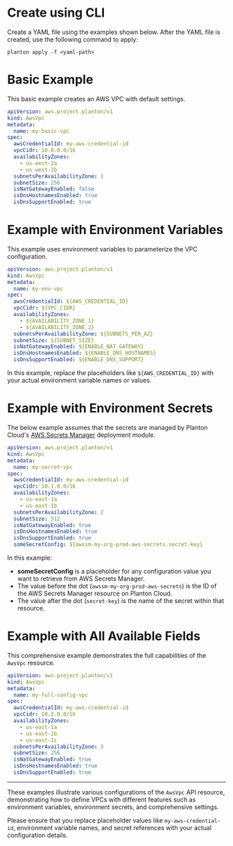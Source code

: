 # Create using CLI

Create a YAML file using the examples shown below. After the YAML file is created, use the following command to apply:

```shell
planton apply -f <yaml-path>
```

# Basic Example

This basic example creates an AWS VPC with default settings.

```yaml
apiVersion: aws.project.planton/v1
kind: AwsVpc
metadata:
  name: my-basic-vpc
spec:
  awsCredentialId: my-aws-credential-id
  vpcCidr: 10.0.0.0/16
  availabilityZones:
    - us-west-2a
    - us-west-2b
  subnetsPerAvailabilityZone: 1
  subnetSize: 256
  isNatGatewayEnabled: false
  isDnsHostnamesEnabled: true
  isDnsSupportEnabled: true
```

# Example with Environment Variables

This example uses environment variables to parameterize the VPC configuration.

```yaml
apiVersion: aws.project.planton/v1
kind: AwsVpc
metadata:
  name: my-env-vpc
spec:
  awsCredentialId: ${AWS_CREDENTIAL_ID}
  vpcCidr: ${VPC_CIDR}
  availabilityZones:
    - ${AVAILABILITY_ZONE_1}
    - ${AVAILABILITY_ZONE_2}
  subnetsPerAvailabilityZone: ${SUBNETS_PER_AZ}
  subnetSize: ${SUBNET_SIZE}
  isNatGatewayEnabled: ${ENABLE_NAT_GATEWAY}
  isDnsHostnamesEnabled: ${ENABLE_DNS_HOSTNAMES}
  isDnsSupportEnabled: ${ENABLE_DNS_SUPPORT}
```

In this example, replace the placeholders like `${AWS_CREDENTIAL_ID}` with your actual environment variable names or values.

# Example with Environment Secrets

The below example assumes that the secrets are managed by Planton Cloud's [AWS Secrets Manager](https://buf.build/plantoncloud/planton-cloud-apis/docs/main:cloud.planton.apis.code2cloud.v1.aws.awssecretsmanager) deployment module.

```yaml
apiVersion: aws.project.planton/v1
kind: AwsVpc
metadata:
  name: my-secret-vpc
spec:
  awsCredentialId: my-aws-credential-id
  vpcCidr: 10.1.0.0/16
  availabilityZones:
    - us-east-1a
    - us-east-1b
  subnetsPerAvailabilityZone: 2
  subnetSize: 512
  isNatGatewayEnabled: true
  isDnsHostnamesEnabled: true
  isDnsSupportEnabled: true
  someSecretConfig: ${awssm-my-org-prod-aws-secrets.secret-key}
```

In this example:

- **someSecretConfig** is a placeholder for any configuration value you want to retrieve from AWS Secrets Manager.
- The value before the dot (`awssm-my-org-prod-aws-secrets`) is the ID of the AWS Secrets Manager resource on Planton Cloud.
- The value after the dot (`secret-key`) is the name of the secret within that resource.

# Example with All Available Fields

This comprehensive example demonstrates the full capabilities of the `AwsVpc` resource.

```yaml
apiVersion: aws.project.planton/v1
kind: AwsVpc
metadata:
  name: my-full-config-vpc
spec:
  awsCredentialId: my-aws-credential-id
  vpcCidr: 10.2.0.0/16
  availabilityZones:
    - us-east-1a
    - us-east-1b
    - us-east-1c
  subnetsPerAvailabilityZone: 3
  subnetSize: 256
  isNatGatewayEnabled: true
  isDnsHostnamesEnabled: true
  isDnsSupportEnabled: true
```

---

These examples illustrate various configurations of the `AwsVpc` API resource, demonstrating how to define VPCs with different features such as environment variables, environment secrets, and comprehensive settings.

Please ensure that you replace placeholder values like `my-aws-credential-id`, environment variable names, and secret references with your actual configuration details.

